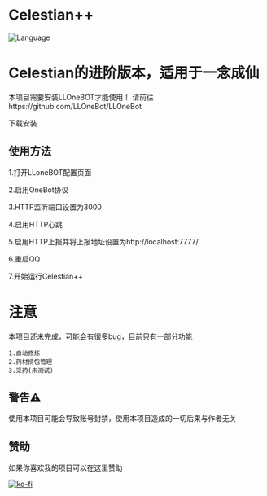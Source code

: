 # Celestian++
![Language](https://img.shields.io/badge/language-C++-red)

# Celestian的进阶版本，适用于一念成仙

本项目需要安装LLOneBOT才能使用！
请前往https://github.com/LLOneBot/LLOneBot

下载安装

## 使用方法
1.打开LLoneBOT配置页面

2.启用OneBot协议

3.HTTP监听端口设置为3000

4.启用HTTP心跳

5.启用HTTP上报并将上报地址设置为http://localhost:7777/

6.重启QQ

7.开始运行Celestian++


# 注意
本项目还未完成，可能会有很多bug，目前只有一部分功能
~~~
1.自动修炼
2.药材揹包管理
3.采药(未测试)
~~~
## 警告⚠️
使用本项目可能会导致账号封禁，使用本项目造成的一切后果与作者无关

## 赞助
如果你喜欢我的项目可以在这里赞助

[![ko-fi](https://ko-fi.com/img/githubbutton_sm.svg)](https://ko-fi.com/eternityboundary)
